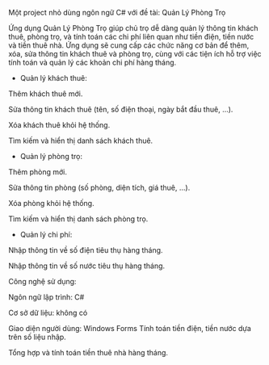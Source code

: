 Một project nhỏ dùng ngôn ngữ C# với đề tài: Quản Lý Phòng Trọ

Ứng dụng Quản Lý Phòng Trọ giúp chủ trọ dễ dàng quản lý thông tin khách thuê, phòng trọ, và tính toán các chi phí liên quan như tiền điện, tiền nước và tiền thuê nhà. Ứng dụng sẽ cung cấp các chức năng cơ bản để thêm, xóa, sửa thông tin khách thuê và phòng trọ, cùng với các tiện ích hỗ trợ việc tính toán và quản lý các khoản chi phí hàng tháng. 
- Quản lý khách thuê:

Thêm khách thuê mới.

Sửa thông tin khách thuê (tên, số điện thoại, ngày bắt đầu thuê, ...).

Xóa khách thuê khỏi hệ thống.

Tìm kiếm và hiển thị danh sách khách thuê.

- Quản lý phòng trọ:

Thêm phòng mới.

Sửa thông tin phòng (số phòng, diện tích, giá thuê, ...).

Xóa phòng khỏi hệ thống.

Tìm kiếm và hiển thị danh sách phòng trọ.

- Quản lý chi phí:

Nhập thông tin về số điện tiêu thụ hàng tháng.

Nhập thông tin về số nước tiêu thụ hàng tháng.

Công nghệ sử dụng:

Ngôn ngữ lập trình: C#

Cơ sở dữ liệu: không có

Giao diện người dùng: Windows Forms 
Tính toán tiền điện, tiền nước dựa trên số liệu nhập.

Tổng hợp và tính toán tiền thuê nhà hàng tháng.


